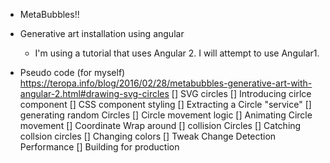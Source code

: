 * MetaBubbles!!

* Generative art installation using angular
    * I'm using a tutorial that uses Angular 2. I will attempt to use Angular1.


* Pseudo code (for myself)
https://teropa.info/blog/2016/02/28/metabubbles-generative-art-with-angular-2.html#drawing-svg-circles
[] SVG circles
[] Introducing cirlce component
[] CSS component styling
[] Extracting a Circle "service"
[] generating random Circles
[] Circle movement logic
[] Animating Circle movement
[] Coordinate Wrap around
[] collision Circles
[] Catching collsion circles
[] Changing colors
[] Tweak Change Detection Performance
[] Building for production
